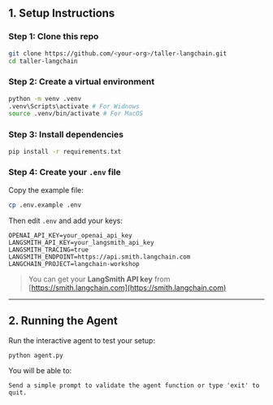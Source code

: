 ## 1. Setup Instructions

### Step 1: Clone this repo
```bash
git clone https://github.com/<your-org>/taller-langchain.git
cd taller-langchain
```

### Step 2: Create a virtual environment
```bash
python -m venv .venv
.venv\Scripts\activate # For Widnows
source .venv/bin/activate # For MacOS
```

### Step 3: Install dependencies
```bash
pip install -r requirements.txt
```

### Step 4: Create your `.env` file
Copy the example file:
```bash
cp .env.example .env
```

Then edit `.env` and add your keys:
```env
OPENAI_API_KEY=your_openai_api_key
LANGSMITH_API_KEY=your_langsmith_api_key
LANGSMITH_TRACING=true
LANGSMITH_ENDPOINT=https://api.smith.langchain.com
LANGCHAIN_PROJECT=langchain-workshop
```

>  You can get your **LangSmith API key** from [https://smith.langchain.com](https://smith.langchain.com)

---

## 2. Running the Agent

Run the interactive agent to test your setup:
```bash
python agent.py
```

You will be able to:
```
Send a simple prompt to validate the agent function or type 'exit' to quit.
```